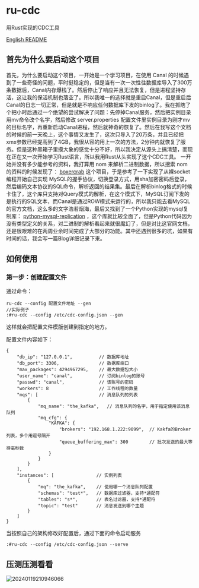 # ru-cdc

用Rust实现的CDC工具

[English README](./README.md)

##  首先为什么要启动这个项目

首先，为什么要启动这个项目，一开始是一个学习项目，在使用 Canal 的时候遇到了一些奇怪的问题，平时挺稳定的，但是当有一次一次性往数据库导入了300万条数据后，Canal内存爆栈了。然后停止了响应并且无法恢复，但是进程坚持存活，这让我的保活机制也落空了。所以我唯一的选择就是重启Canal，但是重启后Canal的日志一切正常，但是就是不响应任何数据库下发的binlog了。我在抓瞎了个把小时后通过一个绝望的尝试解决了问题：先停掉Canal服务，然后把实例目录用mv命令改个名字，然后修改 server.properties 配置文件里实例目录为刚才mv的目标名字，再重新启动Canal进程，然后就神奇的恢复了。然后在我写这个文档的时候的前一天晚上，这个事情又发生了，这次只导入了20万条，并且已经把 xmx参数已经提高到了4GB，我很从容的用上一次的方法，2分钟内就恢复了服务。但是这种黑箱子里摸大象的感觉十分不好，所以我决定从源头上搞清楚，而现在正在又一次开始学习Rust语言，所以我用Rust从头实现了这个CDC工具。
一开始并没有多少能参考的资料，我打算用 nom 来解析二进制数据，所以搜索 nom 的资料的时候发现了：
[boxercrab](https://github.com/PrivateRookie/boxercrab )
这个项目，于是参考了一下实现了从裸socket编程开始自己实现 MySQL的握手协议，切换登录方式，用sha加密密码后登录，然后编码文本协议的SQL命令，解析返回的结果集。最后在解析binlog格式的时候卡住了，这个库只支持对Query模式的解析，在这个模式下，MySQL订阅下发的是执行的SQL文本，而Canal是通过ROW模式来运行的，所以我只能去看MySQL的官方文档，这么多的文字浩若烟海，最后又找到了一个Python实现的mysql复制库：
[python-mysql-replication](https://github.com/julien-duponchelle/python-mysql-replication)
，这个库就比较全面了，但是Python代码因为没有类型定义的关系，对二进制的解析看起来就很魔幻了，但是对比这官网文档，还是很艰难的在两周业余时间完成了大部分的功能。其中还遇到很多的坑，如果有时间的话，我会写一篇Blog详细记录下来。

## 如何使用

### 第一步：创建配置文件

通过命令：

    ru-cdc --config 配置文件地址 --gen
    //实际例子
    :#ru-cdc --config /etc/cdc-config.json --gen

这样就会把配置文件模版创建到指定的地方。

配置文件内容如下：

    {
        "db_ip": "127.0.0.1",          // 数据库地址
        "db_port": 3306,               // 数据库端口
        "max_packages": 4294967295,    // 最大数据包大小
        "user_name": "canal",          // 订阅binlog的账号
        "passwd": "canal",             // 该账号的密码
        "workers": 8                   // 工作线程的数量
        "mqs": [                       // 消息队列的列表
            {
                "mq_name": "the_kafka",   // 消息队列的名字，用于指定使用该消息队列
                "mq_cfg": {               
                    "KAFKA": {          
                        "brokers": "192.168.1.222:9099",  // Kakfa的Broker列表，多个用逗号隔开
                        "queue_buffering_max": 300        // 批次发送的最大等待毫秒数
                    }
                }
            }
        ],
        "instances": [                // 实例列表
            {
                "mq": "the_kafka",    // 使用哪一个消息队列配置
                "schemas": "test*",   // 数据库过滤器，支持*通配符
                "tables": "s*",       // 表名过滤器，支持*通配符
                "topic": "test"       // 消息发送到哪个主题
            }
        ]
    }

当按照自己的架构修改好配置后，通过下面的命令启动服务

    :#ru-cdc --config /etc/cdc-config.json --serve


## 压测压测看看

![20240119210946066](https://github.com/ipconfiger/ru-cdc/assets/950968/cae55600-0e4c-4512-b2d3-ec6362131cad)





